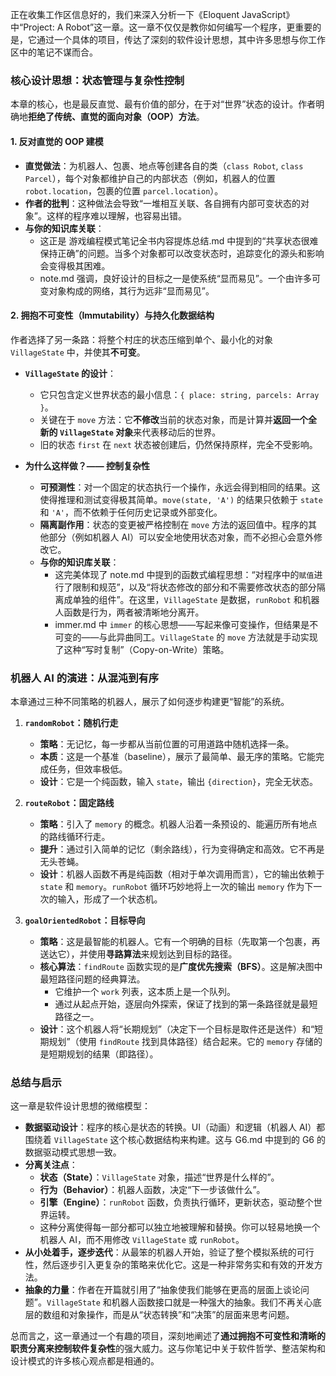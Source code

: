 正在收集工作区信息好的，我们来深入分析一下《Eloquent JavaScript》中“Project: A Robot”这一章。这一章不仅仅是教你如何编写一个程序，更重要的是，它通过一个具体的项目，传达了深刻的软件设计思想，其中许多思想与你工作区中的笔记不谋而合。

### 核心设计思想：状态管理与复杂性控制

本章的核心，也是最反直觉、最有价值的部分，在于对“世界”状态的设计。作者明确地**拒绝了传统、直觉的面向对象（OOP）方法**。

#### 1. 反对直觉的 OOP 建模

- **直觉做法**：为机器人、包裹、地点等创建各自的类（`class Robot`, `class Parcel`），每个对象都维护自己的内部状态（例如，机器人的位置 `robot.location`，包裹的位置 `parcel.location`）。
- **作者的批判**：这种做法会导致“一堆相互关联、各自拥有内部可变状态的对象”。这样的程序难以理解，也容易出错。
- **与你的知识库关联**：
  - 这正是 游戏编程模式笔记全书内容提炼总结.md 中提到的“共享状态很难保持正确”的问题。当多个对象都可以改变状态时，追踪变化的源头和影响会变得极其困难。
  - note.md 强调，良好设计的目标之一是使系统“显而易见”。一个由许多可变对象构成的网络，其行为远非“显而易见”。

#### 2. 拥抱不可变性（Immutability）与持久化数据结构

作者选择了另一条路：将整个村庄的状态压缩到单个、最小化的对象 `VillageState` 中，并使其**不可变**。

- **`VillageState` 的设计**：

  - 它只包含定义世界状态的最小信息：`{ place: string, parcels: Array }`。
  - 关键在于 `move` 方法：它**不修改**当前的状态对象，而是计算并**返回一个全新的 `VillageState` 对象**来代表移动后的世界。
  - 旧的状态 `first` 在 `next` 状态被创建后，仍然保持原样，完全不受影响。

- **为什么这样做？—— 控制复杂性**
  - **可预测性**：对一个固定的状态执行一个操作，永远会得到相同的结果。这使得推理和测试变得极其简单。`move(state, 'A')` 的结果只依赖于 `state` 和 `'A'`，而不依赖于任何历史记录或外部变化。
  - **隔离副作用**：状态的变更被严格控制在 `move` 方法的返回值中。程序的其他部分（例如机器人 AI）可以安全地使用状态对象，而不必担心会意外修改它。
  - **与你的知识库关联**：
    - 这完美体现了 note.md 中提到的函数式编程思想：“对程序中的`赋值`进行了限制和规范”，以及“将状态修改的部分和不需要修改状态的部分隔离成单独的组件”。在这里，`VillageState` 是数据，`runRobot` 和机器人函数是行为，两者被清晰地分离开。
    - immer.md 中 `immer` 的核心思想——写起来像可变操作，但结果是不可变的——与此异曲同工。`VillageState` 的 `move` 方法就是手动实现了这种“写时复制”（Copy-on-Write）策略。

### 机器人 AI 的演进：从混沌到有序

本章通过三种不同策略的机器人，展示了如何逐步构建更“智能”的系统。

1.  **`randomRobot`：随机行走**

    - **策略**：无记忆，每一步都从当前位置的可用道路中随机选择一条。
    - **本质**：这是一个基准（baseline），展示了最简单、最无序的策略。它能完成任务，但效率极低。
    - **设计**：它是一个纯函数，输入 `state`，输出 `{direction}`，完全无状态。

2.  **`routeRobot`：固定路线**

    - **策略**：引入了 `memory` 的概念。机器人沿着一条预设的、能遍历所有地点的路线循环行走。
    - **提升**：通过引入简单的记忆（剩余路线），行为变得确定和高效。它不再是无头苍蝇。
    - **设计**：机器人函数不再是纯函数（相对于单次调用而言），它的输出依赖于 `state` 和 `memory`。`runRobot` 循环巧妙地将上一次的输出 `memory` 作为下一次的输入，形成了一个状态机。

3.  **`goalOrientedRobot`：目标导向**
    - **策略**：这是最智能的机器人。它有一个明确的目标（先取第一个包裹，再送达它），并使用**寻路算法**来规划达到目标的路径。
    - **核心算法**：`findRoute` 函数实现的是**广度优先搜索（BFS）**。这是解决图中最短路径问题的经典算法。
      - 它维护一个 `work` 列表，这本质上是一个队列。
      - 通过从起点开始，逐层向外探索，保证了找到的第一条路径就是最短路径之一。
    - **设计**：这个机器人将“长期规划”（决定下一个目标是取件还是送件）和“短期规划”（使用 `findRoute` 找到具体路径）结合起来。它的 `memory` 存储的是短期规划的结果（即路径）。

### 总结与启示

这一章是软件设计思想的微缩模型：

- **数据驱动设计**：程序的核心是状态的转换。UI（动画）和逻辑（机器人 AI）都围绕着 `VillageState` 这个核心数据结构来构建。这与 G6.md 中提到的 G6 的数据驱动模式思想一致。
- **分离关注点**：
  - **状态（State）**：`VillageState` 对象，描述“世界是什么样的”。
  - **行为（Behavior）**：机器人函数，决定“下一步该做什么”。
  - **引擎（Engine）**：`runRobot` 函数，负责执行循环，更新状态，驱动整个世界运转。
  - 这种分离使得每一部分都可以独立地被理解和替换。你可以轻易地换一个机器人 AI，而不用修改 `VillageState` 或 `runRobot`。
- **从小处着手，逐步迭代**：从最笨的机器人开始，验证了整个模拟系统的可行性，然后逐步引入更复杂的策略来优化它。这是一种非常务实和有效的开发方法。
- **抽象的力量**：作者在开篇就引用了“抽象使我们能够在更高的层面上谈论问题”。`VillageState` 和机器人函数接口就是一种强大的抽象。我们不再关心底层的数组和对象操作，而是从“状态转换”和“决策”的层面来思考问题。

总而言之，这一章通过一个有趣的项目，深刻地阐述了**通过拥抱不可变性和清晰的职责分离来控制软件复杂性**的强大威力。这与你笔记中关于软件哲学、整洁架构和设计模式的许多核心观点都是相通的。
